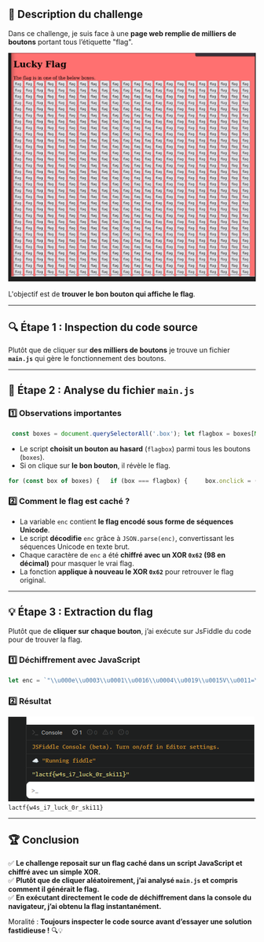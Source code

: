 
## **📌 Description du challenge**

Dans ce challenge, je suis face à une **page web remplie de milliers de boutons** portant tous l’étiquette "flag".  

![Screenshot](images/flag1.png)

L'objectif est de **trouver le bon bouton qui affiche le flag**.

---

## **🔍 Étape 1 : Inspection du code source**

Plutôt que de cliquer sur **des milliers de boutons** je trouve un fichier **`main.js`** qui gère le fonctionnement des boutons.

---

## **📝 Étape 2 : Analyse du fichier `main.js`**

### **1️⃣ Observations importantes**


```javascript
 const boxes = document.querySelectorAll('.box'); let flagbox = boxes[Math.floor(Math.random() * boxes.length)];
```

- Le script **choisit un bouton au hasard** (`flagbox`) parmi tous les boutons (`boxes`).
- Si on clique sur **le bon bouton**, il révèle le flag.

```javascript
for (const box of boxes) {   if (box === flagbox) {     box.onclick = () => {       let enc = `"\\u000e\\u0003\\u0001\\u0016\\u0004\\u0019\\u0015V\\u0011=\\u000bU=\\u000e\\u0017\\u0001\\t=R\\u0010=\\u0011\\t\\u000bSS\\u001f"`;       for (let i = 0; i < enc.length; ++i) {         try {           enc = JSON.parse(enc);         } catch (e) { }       }       let rw = [];       for (const e of enc) {         rw.push(e.charCodeAt(0) ^ 0x62);       }       const flag = rw.map(x => String.fromCharCode(x)).join('');       alert(`Congrats ${flag}`);     };   } else {     box.onclick = () => alert('no flag here');   } };
```

### **2️⃣ Comment le flag est caché ?**

- La variable `enc` contient **le flag encodé sous forme de séquences Unicode**.
- Le script **décodifie** `enc` grâce à `JSON.parse(enc)`, convertissant les séquences Unicode en texte brut.
- Chaque caractère de `enc` a été **chiffré avec un XOR `0x62` (98 en décimal)** pour masquer le vrai flag.
- La fonction **applique à nouveau le XOR `0x62`** pour retrouver le flag original.

---

## **💡 Étape 3 : Extraction du flag**

Plutôt que de **cliquer sur chaque bouton**, j’ai exécute sur JsFiddle du code pour de trouver la flag.


### **1️⃣ Déchiffrement avec JavaScript**


```javascript
let enc = `"\\u000e\\u0003\\u0001\\u0016\\u0004\\u0019\\u0015V\\u0011=\\u000bU=\\u000e\\u0017\\u0001\\t=R\\u0010=\\u0011\\t\\u000bSS\\u001f"`; for (let i = 0; i < enc.length; ++i) {     try {         enc = JSON.parse(enc);     } catch (e) { } }  let rw = []; for (const e of enc) {     rw.push(e.charCodeAt(0) ^ 0x62); }  const flag = rw.map(x => String.fromCharCode(x)).join(''); console.log(flag);
```

### **2️⃣ Résultat**

![Screenshot](images/flag2.png)
`lactf{w4s_i7_luck_0r_ski11}`

---

## **🏆 Conclusion**

✅ **Le challenge reposait sur un flag caché dans un script JavaScript et chiffré avec un simple XOR.**  
✅ **Plutôt que de cliquer aléatoirement, j’ai analysé `main.js` et compris comment il générait le flag.**  
✅ **En exécutant directement le code de déchiffrement dans la console du navigateur, j’ai obtenu la flag instantanément.**

Moralité : **Toujours inspecter le code source avant d’essayer une solution fastidieuse !** 🔍💡